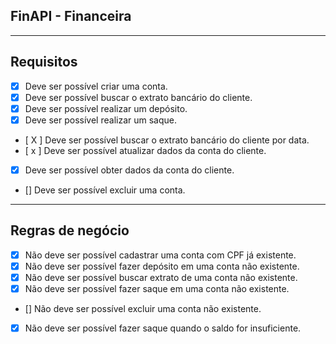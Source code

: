 ## FinAPI - Financeira

---

## Requisitos

- [X] Deve ser possível criar uma conta.
- [X] Deve ser possível buscar o extrato bancário do cliente.
- [X] Deve ser possível realizar um depósito.
- [X] Deve ser possível realizar um saque.
- [ X ] Deve ser possível buscar o extrato bancário do cliente por data.
- [ x ] Deve ser possível atualizar dados da conta do cliente.
- [x] Deve ser possível obter dados da conta do cliente.
- [] Deve ser possível excluir uma conta.

---

## Regras de negócio

- [X] Não deve ser possível cadastrar uma conta com CPF já existente.
- [X] Não deve ser possível fazer depósito em uma conta não existente.
- [X] Não deve ser possível buscar extrato de uma conta não existente.
- [X] Não deve ser possível fazer saque em uma conta não existente.
- [] Não deve ser possível excluir uma conta não existente.
- [X] Não deve ser possível fazer saque quando o saldo for insuficiente.
